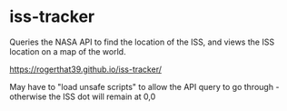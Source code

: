 # iss-tracker
Queries the NASA API to find the location of the ISS, and views the ISS location on a map of the world.


https://rogerthat39.github.io/iss-tracker/

May have to "load unsafe scripts" to allow the API query to go through - otherwise the ISS dot will remain at 0,0
